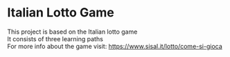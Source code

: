 # Italian Lotto Game  
This project is based on the Italian lotto game  
It consists of three learning paths  
For more info about the game visit: https://www.sisal.it/lotto/come-si-gioca
